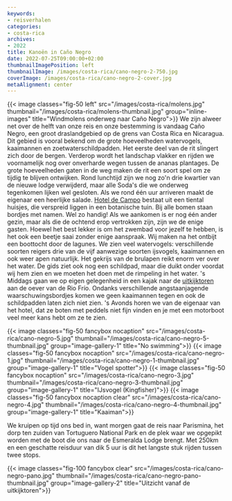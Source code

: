 ```yaml
---
keywords:
- reisverhalen
categories:
- costa-rica
archives:
- 2022
title: Kanoën in Caño Negro
date: 2022-07-25T09:00:00+02:00
thumbnailImagePosition: left
thumbnailImage: /images/costa-rica/cano-negro-2-750.jpg
coverImage: /images/costa-rica/cano-negro-2-cover.jpg
metaAlignment: center
---
```

{{< image classes="fig-50 left" src="/images/costa-rica/molens.jpg" thumbnail="/images/costa-rica/molens-thumbnail.jpg" group="inline-images" title="Windmolens onderweg naar Caño Negro">}}
We zijn alweer net over de helft van onze reis en onze bestemming is vandaag Caño Negro, een groot draslandgebied op de grens van Costa Rica en Nicaragua. Dit gebied is vooral bekend om de grote hoeveelheden watervogels, kaaimannen en zoetwaterschildpadden. Het eerste deel van de rit slingert zich door de bergen. Verderop wordt het landschap vlakker en rijden we voornamelijk nog over onverharde wegen tussen de ananas plantages. De grote hoeveelheden gaten in de weg maken de rit een soort spel om ze tijdig te blijven ontwijken. Rond lunchtijd zijn we nog zo'n drie kwartier van de nieuwe lodge verwijderd, maar alle Soda's die we onderweg tegenkomen lijken wel gesloten. Als we rond één uur arriveren maakt de eigenaar een heerlijke salade. [Hotel de Campo](https://goo.gl/maps/h8f76R39wTQnsbfb7) bestaat uit een tiental huisjes, die verspreid liggen in een botanische tuin. Bij alle bomen staan bordjes met namen. Wel zo handig! Als we aankomen is er nog één ander gezin, maar als die de ochtend erop vertrokken zijn, zijn we de enige gasten. Hoewel het best lekker is om het zwembad voor jezelf te hebben, is het ook een beetje saai zonder enige aanspraak. Wij maken na het ontbijt een boottocht door de lagunes. We zien veel watervogels: verschillende soorten reigers drie van de vijf aanwezige soorten ijsvogels, kaaimannen en ook weer apen natuurlijk. Het gekrijs van de brulapen reikt enorm ver over het water. De gids ziet ook nog een schildpad, maar die duikt onder voordat wij hem zien en we moeten het doen met de rimpeling in het water. 's Middags gaan we op eigen gelegenheid in een kajak naar de [uitkijktoren](https://goo.gl/maps/zDKEz3YZvYSfqCVX6) aan de oever van de Rio Frío. Ondanks verschillende angstaanjagende waarschuwingsbordjes komen we geen kaaimannen tegen en ook de schildpadden laten zich niet zien. 's Avonds horen we van de eigenaar van het hotel, dat ze boten met peddels niet fijn vinden en je met een motorboot veel meer kans hebt om ze te zien.

{{< image classes="fig-50 fancybox nocaption" src="/images/costa-rica/cano-negro-5.jpg" thumbnail="/images/costa-rica/cano-negro-5-thumbnail.jpg" group="image-gallery-1" title="No swimming">}}
{{< image classes="fig-50 fancybox nocaption" src="/images/costa-rica/cano-negro-1.jpg" thumbnail="/images/costa-rica/cano-negro-1-thumbnail.jpg" group="image-gallery-1" title="Vogel spotter">}}
{{< image classes="fig-50 fancybox nocaption" src="/images/costa-rica/cano-negro-3.jpg" thumbnail="/images/costa-rica/cano-negro-3-thumbnail.jpg" group="image-gallery-1" title="IJsvogel (Kingfisher)">}}
{{< image classes="fig-50 fancybox nocaption clear" src="/images/costa-rica/cano-negro-4.jpg" thumbnail="/images/costa-rica/cano-negro-4-thumbnail.jpg" group="image-gallery-1" title="Kaaiman">}}

We kruipen op tijd ons bed in, want morgen gaat de reis naar Parismina, het dorp ten zuiden van Tortuguero National Park en de plek waar we opgepikt worden met de boot die ons naar de Esmeralda Lodge brengt. Met 250km en een geschatte reisduur van dik 5 uur is dit het langste stuk rijden tussen twee stops.

{{< image classes="fig-100 fancybox clear" src="/images/costa-rica/cano-negro-pano.jpg" thumbnail="/images/costa-rica/cano-negro-pano-thumbnail.jpg" group="image-gallery-2" title="Uitzicht vanaf de uitkijktoren">}}